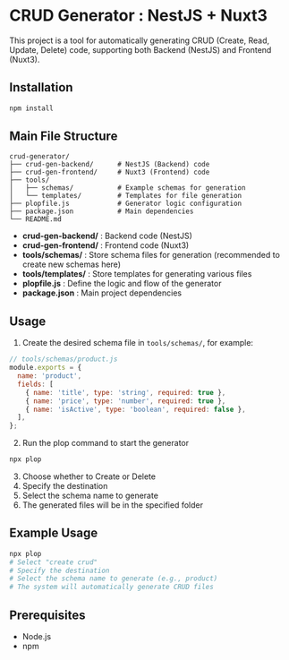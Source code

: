 # CRUD Generator : NestJS + Nuxt3

This project is a tool for automatically generating CRUD (Create, Read, Update, Delete) code, supporting both Backend (NestJS) and Frontend (Nuxt3).

## Installation

```bash
npm install
```

## Main File Structure

```
crud-generator/
├── crud-gen-backend/      # NestJS (Backend) code
├── crud-gen-frontend/     # Nuxt3 (Frontend) code
├── tools/
│   ├── schemas/           # Example schemas for generation
│   └── templates/         # Templates for file generation
├── plopfile.js            # Generator logic configuration
├── package.json           # Main dependencies
└── README.md
```

- **crud-gen-backend/** : Backend code (NestJS)
- **crud-gen-frontend/** : Frontend code (Nuxt3)
- **tools/schemas/** : Store schema files for generation (recommended to create new schemas here)
- **tools/templates/** : Store templates for generating various files
- **plopfile.js** : Define the logic and flow of the generator
- **package.json** : Main project dependencies

## Usage

1. Create the desired schema file in `tools/schemas/`, for example:

```js
// tools/schemas/product.js
module.exports = {
  name: 'product',
  fields: [
    { name: 'title', type: 'string', required: true },
    { name: 'price', type: 'number', required: true },
    { name: 'isActive', type: 'boolean', required: false },
  ],
};
```

2. Run the plop command to start the generator

```bash
npx plop
```

3. Choose whether to Create or Delete
4. Specify the destination
5. Select the schema name to generate
6. The generated files will be in the specified folder

## Example Usage

```bash
npx plop
# Select "create crud"
# Specify the destination
# Select the schema name to generate (e.g., product)
# The system will automatically generate CRUD files
```

## Prerequisites

- Node.js
- npm